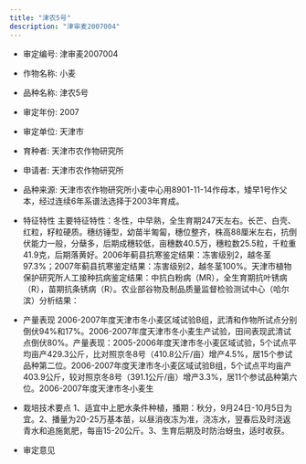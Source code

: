 ```yaml
---
title: "津农5号"
description: "津审麦2007004"
---
```

* 审定编号:  津审麦2007004

*  作物名称:  小麦

*  品种名称:  津农5号

*  审定年份:  2007

*  审定单位:  天津市

* 育种者:  天津市农作物研究所

*  申请者:  天津市农作物研究所

*  品种来源:  天津市农作物研究所小麦中心用8901-11-14作母本，矮早1号作父本，经过连续6年系谱法选择于2003年育成。

*  特征特性
主要特征特性：冬性，中早熟，全生育期247天左右。长芒、白壳、红粒，籽粒硬质。穗纺锤型，幼苗半匍匐，穗位整齐，株高88厘米左右，抗倒伏能力一般，分蘖多，后期成穗较低，亩穗数40.5万，穗粒数25.5粒，千粒重41.9克，后期落黄好。2006年蓟县抗寒鉴定结果：冻害级别2，越冬茎97.3%；2007年蓟县抗寒鉴定结果：冻害级别2，越冬茎100%。天津市植物保护研究所人工接种抗病鉴定结果：中抗白粉病（MR），全生育期抗叶锈病（R），苗期抗条锈病（R）。农业部谷物及制品质量监督检验测试中心（哈尔滨）分析结果：

*  产量表现
2006-2007年度天津市冬小麦区域试验B组，武清和作物所试点分别倒伏94%和17%。2006-2007年度天津市冬小麦生产试验，田间表现武清试点倒伏80%。产量表现：2005-2006年度天津市冬小麦区域试验，5个试点平均亩产429.3公斤，比对照京冬8号（410.8公斤/亩）增产4.5%，居15个参试品种第二位。2006-2007年度天津市冬小麦区域试验B组，5个试点平均亩产403.9公斤，较对照京冬8号（391.1公斤/亩）增产3.3%，居11个参试品种第六位。2006-2007年度天津市冬小麦生

*  栽培技术要点
1、适宜中上肥水条件种植，播期：秋分，9月24日-10月5日为宜。2、播量为20-25万基本苗，以昼消夜冻为准，浇冻水，翌春后及时浇返青水和追施氮肥，每亩15-20公斤。3、生育后期及时防治蚜虫，适时收获。

*  审定意见

